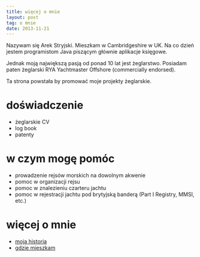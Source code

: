 ```yaml
---
title: więcej o mnie
layout: post
tag: o mnie
date: 2013-11-21
---
```

Nazywam się Arek Stryjski. Mieszkam w Cambridgeshire w UK.
Na co dzień jestem programistom Java piszącym głównie aplikacje księgowe.

Jednak moją największą pasją od ponad 10 lat jest żeglarstwo.
Posiadam paten żeglarski RYA Yachtmaster Offshore (commercially endorsed).

Ta strona powstała by promować moje projekty żeglarskie.

doświadczenie 
==============
* żeglarskie CV
* log book
* patenty

w czym mogę pomóc
==================
* prowadzenie rejsów morskich na dowolnym akwenie
* pomoc w organizacji rejsu
* pomoc w znalezieniu czarteru jachtu
* pomoc w rejestracji jachtu pod brytyjską banderą (Part I Registry, MMSI, etc.)

więcej o mnie
==============
* [moja historia](/2013/01/01/about-me)
* [gdzie mieszkam](/2013/01/01/fenland)
